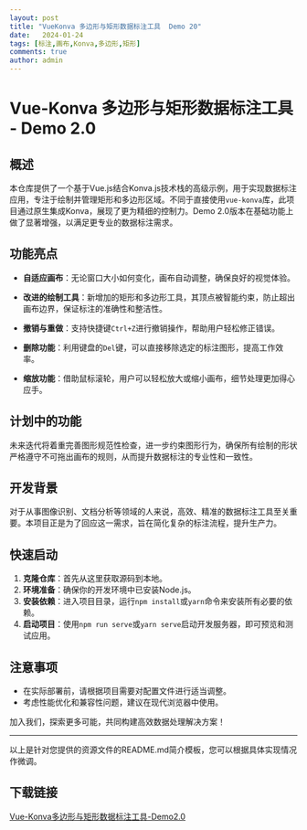 ```yaml
---
layout: post
title: "VueKonva 多边形与矩形数据标注工具  Demo 20"
date:   2024-01-24
tags: [标注,画布,Konva,多边形,矩形]
comments: true
author: admin
---
```

# Vue-Konva 多边形与矩形数据标注工具 - Demo 2.0

## 概述

本仓库提供了一个基于Vue.js结合Konva.js技术栈的高级示例，用于实现数据标注应用，专注于绘制并管理矩形和多边形区域。不同于直接使用`vue-konva`库，此项目通过原生集成Konva，展现了更为精细的控制力。Demo 2.0版本在基础功能上做了显著增强，以满足更专业的数据标注需求。

## 功能亮点

- **自适应画布**：无论窗口大小如何变化，画布自动调整，确保良好的视觉体验。
  
- **改进的绘制工具**：新增加的矩形和多边形工具，其顶点被智能约束，防止超出画布边界，保证标注的准确性和整洁性。

- **撤销与重做**：支持快捷键`Ctrl+Z`进行撤销操作，帮助用户轻松修正错误。

- **删除功能**：利用键盘的`Del`键，可以直接移除选定的标注图形，提高工作效率。

- **缩放功能**：借助鼠标滚轮，用户可以轻松放大或缩小画布，细节处理更加得心应手。

## 计划中的功能

未来迭代将着重完善图形规范性检查，进一步约束图形行为，确保所有绘制的形状严格遵守不可拖出画布的规则，从而提升数据标注的专业性和一致性。

## 开发背景

对于从事图像识别、文档分析等领域的人来说，高效、精准的数据标注工具至关重要。本项目正是为了回应这一需求，旨在简化复杂的标注流程，提升生产力。

## 快速启动

1. **克隆仓库**：首先从这里获取源码到本地。
2. **环境准备**：确保你的开发环境中已安装Node.js。
3. **安装依赖**：进入项目目录，运行`npm install`或`yarn`命令来安装所有必要的依赖。
4. **启动项目**：使用`npm run serve`或`yarn serve`启动开发服务器，即可预览和测试应用。

## 注意事项

- 在实际部署前，请根据项目需要对配置文件进行适当调整。
- 考虑性能优化和兼容性问题，建议在现代浏览器中使用。

加入我们，探索更多可能，共同构建高效数据处理解决方案！

---

以上是针对您提供的资源文件的README.md简介模板，您可以根据具体实现情况作微调。

## 下载链接

[Vue-Konva多边形与矩形数据标注工具-Demo2.0](https://pan.quark.cn/s/aa4907bc10aa)